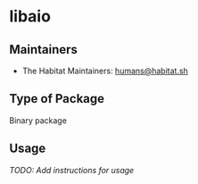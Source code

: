 # libaio

## Maintainers

* The Habitat Maintainers: <humans@habitat.sh>

## Type of Package

Binary package

## Usage

*TODO: Add instructions for usage*
